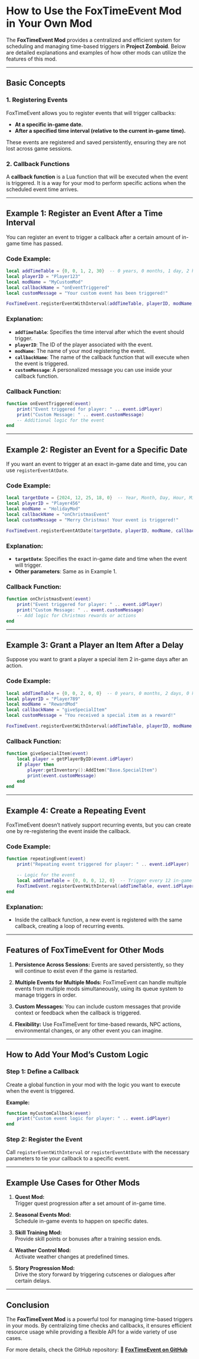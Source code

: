 
# How to Use the FoxTimeEvent Mod in Your Own Mod

The **FoxTimeEvent Mod** provides a centralized and efficient system for scheduling and managing time-based triggers in **Project Zomboid**. Below are detailed explanations and examples of how other mods can utilize the features of this mod.

---

## Basic Concepts

### 1. Registering Events
FoxTimeEvent allows you to register events that will trigger callbacks:
- **At a specific in-game date.**
- **After a specified time interval (relative to the current in-game time).**

These events are registered and saved persistently, ensuring they are not lost across game sessions.

### 2. Callback Functions
A **callback function** is a Lua function that will be executed when the event is triggered. It is a way for your mod to perform specific actions when the scheduled event time arrives.

---

## Example 1: Register an Event After a Time Interval

You can register an event to trigger a callback after a certain amount of in-game time has passed.

### Code Example:
```lua
local addTimeTable = {0, 0, 1, 2, 30}  -- 0 years, 0 months, 1 day, 2 hours, 30 minutes
local playerID = "Player123"
local modName = "MyCustomMod"
local callbackName = "onEventTriggered"
local customMessage = "Your custom event has been triggered!"

FoxTimeEvent.registerEventWithInterval(addTimeTable, playerID, modName, callbackName, customMessage)
```

### Explanation:
- **`addTimeTable`**: Specifies the time interval after which the event should trigger.
- **`playerID`**: The ID of the player associated with the event.
- **`modName`**: The name of your mod registering the event.
- **`callbackName`**: The name of the callback function that will execute when the event is triggered.
- **`customMessage`**: A personalized message you can use inside your callback function.

### Callback Function:
```lua
function onEventTriggered(event)
    print("Event triggered for player: " .. event.idPlayer)
    print("Custom Message: " .. event.customMessage)
    -- Additional logic for the event
end
```

---

## Example 2: Register an Event for a Specific Date

If you want an event to trigger at an exact in-game date and time, you can use `registerEventAtDate`.

### Code Example:
```lua
local targetDate = {2024, 12, 25, 18, 0}  -- Year, Month, Day, Hour, Minute
local playerID = "Player456"
local modName = "HolidayMod"
local callbackName = "onChristmasEvent"
local customMessage = "Merry Christmas! Your event is triggered!"

FoxTimeEvent.registerEventAtDate(targetDate, playerID, modName, callbackName, customMessage)
```

### Explanation:
- **`targetDate`**: Specifies the exact in-game date and time when the event will trigger.
- **Other parameters**: Same as in Example 1.

### Callback Function:
```lua
function onChristmasEvent(event)
    print("Event triggered for player: " .. event.idPlayer)
    print("Custom Message: " .. event.customMessage)
    -- Add logic for Christmas rewards or actions
end
```

---

## Example 3: Grant a Player an Item After a Delay

Suppose you want to grant a player a special item 2 in-game days after an action.

### Code Example:
```lua
local addTimeTable = {0, 0, 2, 0, 0}  -- 0 years, 0 months, 2 days, 0 hours, 0 minutes
local playerID = "Player789"
local modName = "RewardMod"
local callbackName = "giveSpecialItem"
local customMessage = "You received a special item as a reward!"

FoxTimeEvent.registerEventWithInterval(addTimeTable, playerID, modName, callbackName, customMessage)
```

### Callback Function:
```lua
function giveSpecialItem(event)
    local player = getPlayerByID(event.idPlayer)
    if player then
        player:getInventory():AddItem("Base.SpecialItem")
        print(event.customMessage)
    end
end
```

---

## Example 4: Create a Repeating Event

FoxTimeEvent doesn’t natively support recurring events, but you can create one by re-registering the event inside the callback.

### Code Example:
```lua
function repeatingEvent(event)
    print("Repeating event triggered for player: " .. event.idPlayer)

    -- Logic for the event
    local addTimeTable = {0, 0, 0, 12, 0}  -- Trigger every 12 in-game hours
    FoxTimeEvent.registerEventWithInterval(addTimeTable, event.idPlayer, event.modName, "repeatingEvent", "The event will repeat in 12 hours!")
end
```

### Explanation:
- Inside the callback function, a new event is registered with the same callback, creating a loop of recurring events.

---

## Features of FoxTimeEvent for Other Mods

1. **Persistence Across Sessions:**
   Events are saved persistently, so they will continue to exist even if the game is restarted.

2. **Multiple Events for Multiple Mods:**
   FoxTimeEvent can handle multiple events from multiple mods simultaneously, using its queue system to manage triggers in order.

3. **Custom Messages:**
   You can include custom messages that provide context or feedback when the callback is triggered.

4. **Flexibility:**
   Use FoxTimeEvent for time-based rewards, NPC actions, environmental changes, or any other event you can imagine.

---

## How to Add Your Mod’s Custom Logic

### Step 1: Define a Callback
Create a global function in your mod with the logic you want to execute when the event is triggered.

**Example:**
```lua
function myCustomCallback(event)
    print("Custom event logic for player: " .. event.idPlayer)
end
```

### Step 2: Register the Event
Call `registerEventWithInterval` or `registerEventAtDate` with the necessary parameters to tie your callback to a specific event.

---

## Example Use Cases for Other Mods

1. **Quest Mod:**  
   Trigger quest progression after a set amount of in-game time.

2. **Seasonal Events Mod:**  
   Schedule in-game events to happen on specific dates.

3. **Skill Training Mod:**  
   Provide skill points or bonuses after a training session ends.

4. **Weather Control Mod:**  
   Activate weather changes at predefined times.

5. **Story Progression Mod:**  
   Drive the story forward by triggering cutscenes or dialogues after certain delays.

---

## Conclusion

The **FoxTimeEvent Mod** is a powerful tool for managing time-based triggers in your mods. By centralizing time checks and callbacks, it ensures efficient resource usage while providing a flexible API for a wide variety of use cases.

For more details, check the GitHub repository:
🔗 **[FoxTimeEvent on GitHub](https://github.com/FoxPopBR/FoxTimeEvent)**
